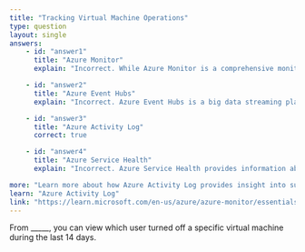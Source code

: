 ```yaml
---
title: "Tracking Virtual Machine Operations"
type: question
layout: single
answers:
    - id: "answer1"
      title: "Azure Monitor"
      explain: "Incorrect. While Azure Monitor is a comprehensive monitoring solution, the specific information about who performed actions on resources like turning off VMs is stored in the Azure Activity Log, not directly in Azure Monitor."

    - id: "answer2"
      title: "Azure Event Hubs"
      explain: "Incorrect. Azure Event Hubs is a big data streaming platform and event ingestion service. While Activity Logs can be sent to Event Hubs, it is not the primary service for viewing who performed specific actions on Azure resources."

    - id: "answer3"
      title: "Azure Activity Log"
      correct: true

    - id: "answer4"
      title: "Azure Service Health"
      explain: "Incorrect. Azure Service Health provides information about Azure service issues and planned maintenance. It does not track user actions on specific resources like virtual machines."

more: "Learn more about how Azure Activity Log provides insight into subscription-level events, including tracking who performed specific actions on Azure resources."
learn: "Azure Activity Log"
link: "https://learn.microsoft.com/en-us/azure/azure-monitor/essentials/activity-log"
---
```


From _____, you can view which user turned off a specific virtual machine during the last 14 days.
